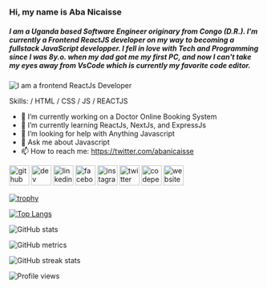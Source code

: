 ### Hi, my name is **Aba Nicaisse**
##### I am a Uganda based Software Engineer originary from Congo (D.R.). I'm currently a Frontend ReactJS developer on my way to becoming a fullstack JavaScript developper. I fell in love with Tech and Programming since I was 8y.o. when my dad got me my first PC, and now I can't take my eyes away from VsCode which is currently my favorite code editor. </br>
![I am a frontend ReactJs Developer](https://pbs.twimg.com/profile_banners/1380596680274378755/1634132631/600x200)


Skills: / HTML / CSS / JS / REACTJS

- 🔭 I’m currently working on a Doctor Online Booking System 
- 🌱 I’m currently learning ReactJs, NextJs, and ExpressJs 
- 🤔 I’m looking for help with Anything Javascript 
- 💬 Ask me about Javascript 
- 📫 How to reach me: https://twitter.com/abanicaisse 


[<img src='https://cdn.jsdelivr.net/npm/simple-icons@3.0.1/icons/github.svg' alt='github' height='40'>](https://github.com/abanicaisse)  [<img src='https://cdn.jsdelivr.net/npm/simple-icons@3.0.1/icons/hashnode.svg' alt='dev' height='40'>](https://hashnode.com/@abanicaisse)  [<img src='https://cdn.jsdelivr.net/npm/simple-icons@3.0.1/icons/linkedin.svg' alt='linkedin' height='40'>](https://www.linkedin.com/in/abanicaisse/)  [<img src='https://cdn.jsdelivr.net/npm/simple-icons@3.0.1/icons/facebook.svg' alt='facebook' height='40'>](https://www.facebook.com/abanicaisse)  [<img src='https://cdn.jsdelivr.net/npm/simple-icons@3.0.1/icons/instagram.svg' alt='instagram' height='40'>](https://www.instagram.com/abanicaisse/)  [<img src='https://cdn.jsdelivr.net/npm/simple-icons@3.0.1/icons/twitter.svg' alt='twitter' height='40'>](https://twitter.com/abanicaisse)  [<img src='https://cdn.jsdelivr.net/npm/simple-icons@3.0.1/icons/codepen.svg' alt='codepen' height='40'>](https://codepen.io/abanicaisse)  [<img src='https://cdn.jsdelivr.net/npm/simple-icons@3.0.1/icons/icloud.svg' alt='website' height='40'>](https://nicaisseblog.hashnode.dev/)  

<!-- <a href='https://docs.github.com/en/github/supporting-the-open-source-community-with-github-sponsors'><img src='https://raw.githubusercontent.com/acervenky/animated-github-badges/master/assets/sponsorbadge.gif' width='35' height='35'></a>  -->

[![trophy](https://github-profile-trophy.vercel.app/?username=abanicaisse)](https://github.com/ryo-ma/github-profile-trophy)

[![Top Langs](https://github-readme-stats.vercel.app/api/top-langs/?username=abanicaisse)](https://github.com/anuraghazra/github-readme-stats)

![GitHub stats](https://github-readme-stats.vercel.app/api?username=abanicaisse&show_icons=true)  

![GitHub metrics](https://metrics.lecoq.io/abanicaisse)  

![GitHub streak stats](https://streak-stats.demolab.com/?user=abanicaisse)  

![Profile views](https://gpvc.arturio.dev/abanicaisse)  
